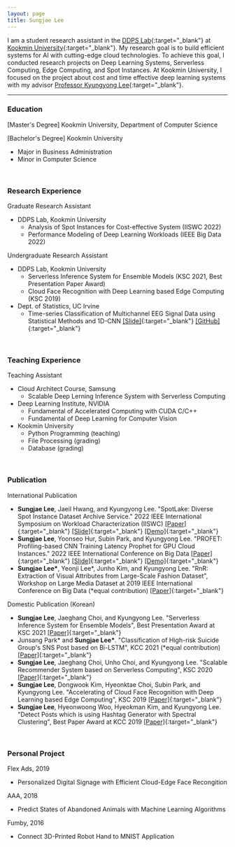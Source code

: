 ```yaml
---
layout: page
title: Sungjae Lee
---
```


I am a student research assistant in the [DDPS Lab](https://ddps.cloud){:target="_blank"} at [Kookmin University](https://kookmin.ac.kr){:target="_blank"}. My research goal is to build efficient systems for AI with cutting-edge cloud technologies. To achieve this goal, I conducted research projects on Deep Learning Systems, Serverless Computing, Edge Computing, and Spot Instances. At Kookmin University, I focused on the project about cost and time effective deep learning systems with my advisor [Professor Kyungyong Lee](http://leeky.me){:target="_blank"}.

---

### Education
[Master's Degree] Kookmin University, Department of Computer Science

[Bachelor's Degree] Kookmin University
- Major in Business Administration
- Minor in Computer Science

<br>

### Research Experience
Graduate Research Assistant
- DDPS Lab, Kookmin University
    - Analysis of Spot Instances for Cost-effective System (IISWC 2022)
    - Performance Modeling of Deep Learning Workloads (IEEE Big Data 2022)

Undergraduate Research Assistant
- DDPS Lab, Kookmin University
    - Serverless Inference System for Ensemble Models (KSC 2021, Best Presentation Paper Award)
    - Cloud Face Recognition with Deep Learning based Edge Computing (KSC 2019)
- Dept. of Statistics, UC Irvine
    - Time-series Classification of Multichannel EEG Signal Data using Statistical Methods and 1D-CNN [\[Slide\]](https://drive.google.com/file/d/1fd05zmyQ9z8WzF83ewiuBcAHSfojQdpa/view){:target="_blank"} [\[GitHub\]](https://github.com/james-sungjae-lee/Deep-EEG){:target="_blank"}

<br>

### Teaching Experience
Teaching Assistant
- Cloud Architect Course, Samsung
    - Scalable Deep Lerning Inference System with Serverless Computing
- Deep Learning Institute, NVIDIA
    - Fundamental of Accelerated Computing with CUDA C/C++
    - Fundamental of Deep Learning for Computer Vision
- Kookmin University
    - Python Programming (teaching)
    - File Processing (grading)
    - Database (grading)

<br>

### Publication
International Publication
- **Sungjae Lee**, Jaeil Hwang, and Kyungyong Lee. "SpotLake: Diverse Spot Instance Dataset Archive Service." 2022 IEEE International Symposium on Workload Characterization (IISWC) [\[Paper\]](https://ieeexplore.ieee.org/document/9975369){:target="_blank"} [\[Slide\]](https://drive.google.com/file/d/1Bt4nV1QHnZuxGp_6kPhU3WSNtwSsnRC-/view){:target="_blank"} [\[Demo\]](https://spotlake.ddps.cloud/){:target="_blank"}
- **Sungjae Lee**, Yoonseo Hur, Subin Park, and Kyungyong Lee. "PROFET: Profiling-based CNN Training Latency Prophet for GPU Cloud Instances." 2022 IEEE International Conference on Big Data  [\[Paper\]](https://arxiv.org/abs/2208.05130){:target="_blank"} [\[Slide\]](https://drive.google.com/file/d/1naS2kj-O9u2LU3cU0VHtnM276dExm3Mw/view){:target="_blank"} [\[Demo\]](http://profet.ddps.cloud/){:target="_blank"}
- **Sungjae Lee\***, Yeonji Lee\*, Junho Kim, and Kyungyong Lee. "RnR: Extraction of Visual Attributes from Large-Scale Fashion Dataset", Workshop on Large Media Dataset at 2019 IEEE International Conference on Big Data (*equal contribution) [\[Paper\]](https://ieeexplore.ieee.org/document/9006595){:target="_blank"}

Domestic Publication (Korean)
- **Sungjae Lee**, Jaeghang Choi, and Kyungyong Lee. "Serverless Inference System for Ensemble Models", Best Presentation Award at KSC 2021 [\[Paper\]](https://www.dbpia.co.kr/pdf/pdfView.do?nodeId=NODE11035959){:target="_blank"}
- Junsang Park\* and **Sungjae Lee\***. "Classification of High-risk Suicide Group's SNS Post based on Bi-LSTM", KCC 2021 (*equal contribution) [\[Paper\]](https://www.dbpia.co.kr/pdf/pdfView.do?nodeId=NODE10582929){:target="_blank"}
- **Sungjae Lee**, Jaeghang Choi, Unho Choi, and Kyungyong Lee. "Scalable Recommender System based on Serverless Computing", KSC 2020 [\[Paper\]](https://www.dbpia.co.kr/pdf/pdfView.do?nodeId=NODE10529527){:target="_blank"}
- **Sungjae Lee**, Dongwook Kim, Hyeonktae Choi, Subin Park, and Kyungyong Lee. "Accelerating of Cloud Face Recognition with Deep Learning based Edge Computing", KSC 2019 [\[Paper\]](https://www.dbpia.co.kr/pdf/pdfView.do?nodeId=NODE09301467){:target="_blank"}
- **Sungjae Lee**, Hyeonwoong Woo, Hyeokman Kim, and Kyungyong Lee. "Detect Posts which is using Hashtag Generator with Spectral Clustering", Best Paper Award at KCC 2019 [\[Paper\]](https://www.dbpia.co.kr/pdf/pdfView.do?nodeId=NODE08763602){:target="_blank"}

<br>

### Personal Project
Flex Ads, 2019
- Personalized Digital Signage with Efficient Cloud-Edge Face Recongition

AAA, 2018
- Predict States of Abandoned Animals with Machine Learning Algorithms

Fumby, 2016
- Connect 3D-Printed Robot Hand to MNIST Application
